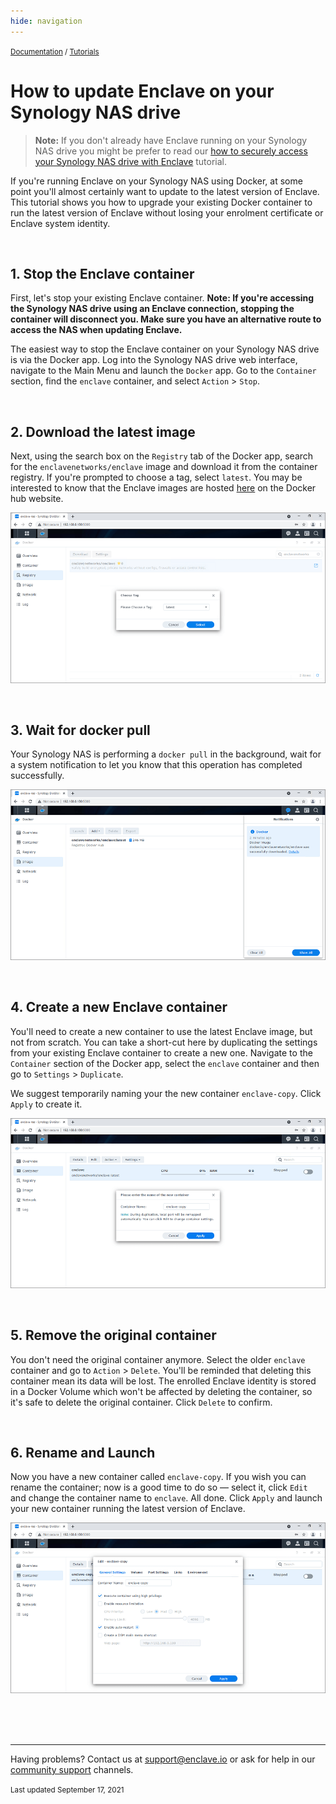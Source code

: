 ```yaml
---
hide: navigation
---
```


<small>[Documentation](/) / [Tutorials](/tutorials)</small>

# How to update Enclave on your Synology NAS drive

> **Note:** If you don't already have Enclave running on your Synology NAS drive you might be prefer to read our [how to securely access your Synology NAS drive with Enclave](/tutorials/how-to-securely-access-your-synology-nas-drive-with-enclave) tutorial.

If you're running Enclave on your Synology NAS using Docker, at some point you'll almost certainly want to update to the latest version of Enclave. This tutorial shows you how to upgrade your existing Docker container to run the latest version of Enclave without losing your enrolment certificate or Enclave system identity.

<br />

## 1. Stop the Enclave container

First, let's stop your existing Enclave container. **Note: If you're accessing the Synology NAS drive using an Enclave connection, stopping the container will disconnect you. Make sure you have an alternative route to access the NAS when updating Enclave.** 

The easiest way to stop the Enclave container on your Synology NAS drive is via the Docker app. Log into the Synology NAS drive web interface, navigate to the Main Menu and launch the `Docker` app. Go to the `Container` section, find the `enclave` container, and select `Action` > `Stop`. 

<br />



## 2. Download the latest image

Next, using the search box on the `Registry` tab of the Docker app, search for the `enclavenetworks/enclave` image and download it from the container registry. If you're prompted to choose a tag, select `latest`. You may be interested to know that the Enclave images are hosted [here](https://hub.docker.com/r/enclavenetworks/enclave) on the Docker hub website.

![Download the latest version of Enclave using the latest tag](/images/guides/synology-nas/synology-update-enclave-select-tag.png)

<br />



## 3. Wait for docker pull

Your Synology NAS is performing a `docker pull` in the background, wait for a system notification to let you know that this operation has completed successfully.

![Wait for you Synology NAS to complete the docker pull command](/images/guides/synology-nas/synology-update-enclave-docker-pull.png)

<br />



## 4. Create a new Enclave container

You'll need to create a new container to use the latest Enclave image, but not from scratch. You can take a short-cut here by duplicating the settings from your existing Enclave container to create a new one. Navigate to the `Container` section of the Docker app, select the `enclave` container and then go to `Settings` > `Duplicate`.

We suggest temporarily naming your the new container `enclave-copy`. Click `Apply` to create it.

![Create a new Enclave container by duplicating the settings from your old container](/images/guides/synology-nas/synology-update-enclave-duplicate-settings.png)

<br />



## 5. Remove the original container

You don't need the original container anymore. Select the older `enclave` container and go to `Action` > `Delete`. You'll be reminded that deleting this container mean its data will be lost. The enrolled Enclave identity is stored in a Docker Volume which won't be affected by deleting the container, so it's safe to delete the original container. Click `Delete` to confirm.

<br />



## 6. Rename and Launch

Now you have a new container called `enclave-copy`. If you wish you can rename the container; now is a good time to do so — select it, click `Edit` and change the container name to `enclave`. All done. Click `Apply` and launch your new container running the latest version of Enclave.

![Rename your copied container before launching it](/images/guides/synology-nas/synology-update-enclave-rename-container.png)





<br />
<br />
<br />

---

Having problems? Contact us at [support@enclave.io](mailto:support@enclave.io) or ask for help in our [community support](/community-support/) channels.

<small>Last updated September 17, 2021</small>
